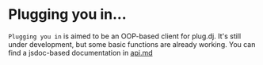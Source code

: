 # Plugging you in...

`Plugging you in` is aimed to be an OOP-based client for plug.dj. It's still under development, but some basic functions are already working. You can find a jsdoc-based documentation in [api.md](api.md)